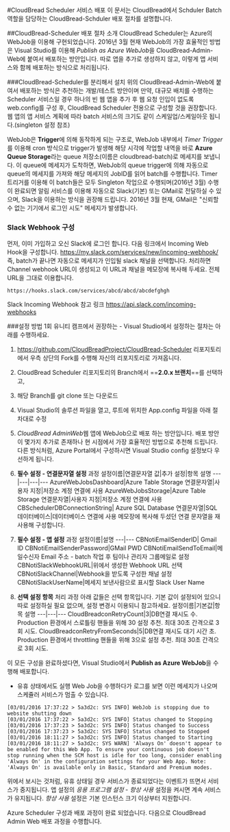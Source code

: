 #CloudBread Scheduler 서비스 배포
이 문서는 CloudBread에서 Schduler Batch 역할을 담당하는 CloudBread-Schduler 배포 절차를 설명합니다.

##CloudBread-Scheduler 배포 절차 소개
CloudBread Scheduler는 Azure의 WebJob을 이용해 구현되었습니다. 2016년 3월 현재 WebJob의 가장 효율적인 방법은 Visual Studio를 이용해 *Publish as Azure WebJob*을 CloudBread-Admin-Web에 붙여서 배포하는 방안입니다.
따로 앱을 추가로 생성하지 않고, 이렇게 앱 서비스와 함께 배포하는 방식으로 처리됩니다.

###CloudBread-Scheduler를 분리해서 설치
위의 CloudBread-Admin-Web에 붙여서 배포하는 방식은 추천하는 개발/테스트 방안이며 만약, 대규모 배치를 수행하는 Scheduler 서비스일 경우 하나의 빈 웹 앱을 추가 후 웹 요청 인입이 없도록 web.config를 구성 후, CloudBread Scheduler 전용으로 구성할 것을 권장합니다. 웹 앱의 앱 서비스 계획에 따라 batch 서비스의 크기도 같이 스케일업/스케일아웃 됩니다.(singleton 설정 참조)

WebJob은 **Trigger**에 의해 동작하게 되는 구조로, WebJob 내부에서 *Timer  Trigger*를 이용해 cron 방식으로 trigger가 발생해 해당 시각에 작업할 내역을 바로 **Azure Queue Storage**라는 queue 저장소(이름은 cloudbread-batch)로 메세지를 보냅니다. 이 queue에 메세지가 도착하면, WebJob의 queue trigger에 의해 자동으로 queue의 메세지를 가져와 해당 메세지의 JobID를 읽어 batch를 수행합니다. Timer 트리거를 이용해 이 batch들은 모두 Singleton 작업으로 수행되며(2016년 3월) 수행이 완료되면 알림 서비스를 이용해 자동으로 Slack(기본) 또는 GMail로 전달하실 수 있으며, Slack을 이용하는 방식을 권장해 드립니다. 2016년 3월 현재, GMail은 "신뢰할 수 없는 기기에서 로그인 시도" 메세지가 발생합니다.

### Slack Webhook 구성
먼저, 이미 가입하고 오신 Slack에 로그인 합니다.
다음 링크에서 Incoming Web Hook을 구성합니다. https://my.slack.com/services/new/incoming-webhook/
즉, batch가 끝나면 자동으로 메세지가 인입될 slack 채널을 선택합니다.
처리하면 Channel webhook URL이 생성되고 이 URL과 채널을 메모장에 복사해 두세요. 전체 URL을 그대로 이용합니다.
```
https://hooks.slack.com/services/abcd/abcd/abcdefghgh
```
Slack Incoming Webhook 참고 링크 https://api.slack.com/incoming-webhooks

###설정 방법
1회 유니티 캠프에서 권장하는 - Visual Studio에서 설정하는 절차는 아래를 수행하세요.
1. https://github.com/CloudBreadProject/CloudBread-Scheduler 리포지토리에서 우측 상단의 Fork를 수행해 자신의 리포지토리로 가져옵니다.
2. CloudBread Scheduler 리포지토리의 Branch에서 ==**2.0.x 브랜치**==를 선택하고,
3. 해당 Branch를 git clone 또는 다운로드
4. Visual Studio의 솔루션 파일을 열고, 루트에 위치한 App.config 파일을 아래 절차대로 수정
5. *CloudBread AdminWeb*웹 앱에 WebJob으로 배포 하는 방안입니다. 배포 방안이 몇가지 추가로 존재하나 현 시점에서 가장 효율적인 방법으로 추천해 드립니다. 다른 방식처럼, Azure Portal에서 구성하시면 Visual Studio config 설정보다 우선하게 됩니다.
6. **필수 설정 - 연결문자열 설정** 과정 
설정이름|연결문자열 값|추가 설정|항목 설명
---|---|---|---
AzureWebJobsDashboard|Azure Table Storage 연결문자열|사용자 지정|저장소 계정 연결에 사용
AzureWebJobsStorage|Azure Table Storage 연결문자열|사용자 지정|저장소 계정 연결에 사용
CBSchedulerDBConnectionString| Azure SQL Database 연결문자열|SQL 데이터베이스|데이터베이스 연결에 사용
메모장에 복사해 두셨던 연결 문자열을 재사용해 구성합니다.

7. **필수 설정 - 앱 설정** 과정
설정이름|설명
---|---
CBNotiEmailSenderID| Gmail ID
CBNotiEmailSenderPassword|GMail PWD
CBNotiEmailSendToEmail|메일수신자 Email 주소 - batch 작업 후 팀이나 관리자 그룹메일로 설정
CBNotiSlackWebhookURL|위에서 생성한 Webhook URL 선택
CBNotiSlackChannel|Webhook을 받도록 구성한 채널 설정
CBNotiSlackUserName|메세지 보낸사람으로 표시할 Slack User Name


8. **선택 설정 항목** 처리 과정
아래 값들은 선택 항목입니다. 기본 값이 설정되어 있으니 따로 설정하실 필요 없으며, 설정 변경시 이용되니 참고하세요. 
설정이름|기본값|항목 설명
---|---|---
CloudBreadconRetryCount|3|DB연결 재시도 수. Production 환경에서 스로틀링 핸들을 위해 30 설정 추천. 최대 30초 간격으로 3회 시도.
CloudBreadconRetryFromSeconds|5|DB연결 재시도 대기 시간 초. Production 환경에서 throttling 핸들을 위해 3으로 설정 추천. 최대 30초 간격으로 3회 시도.

이 모든 구성을 완료하셨다면, Visual Studio에서 **Publish as Azure WebJob**을 수행해 배포합니다.

- 유휴 상태에서도 실행
Web Job을 수행하다가 로그를 보면 이런 메세지가 나오며 스케쥴러 서비스가 멈출 수 있습니다.
```
[03/01/2016 17:37:22 > 5a3d2c: SYS INFO] WebJob is stopping due to website shutting down
[03/01/2016 17:37:22 > 5a3d2c: SYS INFO] Status changed to Stopping
[03/01/2016 17:37:23 > 5a3d2c: SYS INFO] Status changed to Success
[03/01/2016 17:37:23 > 5a3d2c: SYS INFO] Status changed to Stopped
[03/01/2016 18:11:27 > 5a3d2c: SYS INFO] Status changed to Starting
[03/01/2016 18:11:27 > 5a3d2c: SYS WARN] 'Always On' doesn't appear to be enabled for this Web App. To ensure your continuous job doesn't stop running when the SCM host is idle for too long, consider enabling 'Always On' in the configuration settings for your Web App. Note: 'Always On' is available only in Basic, Standard and Premium modes.
```
위에서 보시는 것처럼, 유휴 상태일 경우 서비스가 종료되었다는 이벤트가 뜨면서 서비스가 중지됩니다. 앱 설정의 *응용 프로그램 설정* - *항상 사용* 설정을 켜시면 계속 서비스가 유지됩니다. *항상 사용* 설정은 기본 인스턴스 크기 이상부터 지원합니다.

Azure Scheduler 구성과 배포 과정이 완료 되었습니다. 다음으로 CloudBread Admin Web 배포 과정을 수행합니다.
